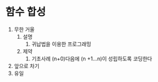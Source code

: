 # 함수 합성

1. 무한 거울
    1. 설명
         1. 귀납법을 이용한 프로그래밍
    1. 제약
         1. 기초사례 (n+0)다음에 (n +1...n)이 성립하도록 코딩한다
1. 앞으로 차기
1. 유일

    


